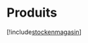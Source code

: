 # Produits

[!include[stockenmagasin](produits.stockenmagasin.autogen.md)]






























































































































